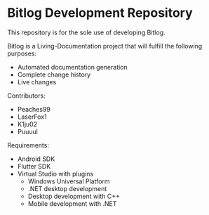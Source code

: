 # Bitlog Development Repository

This repository is for the sole use of developing Bitlog.

Bitlog is a Living-Documentation project that will fulfill the following purposes:
* Automated documentation generation
* Complete change history
* Live changes


Contributors:
* Peaches99
* LaserFox1
* K1ju02
* Puuuul

Requirements:
* Android SDK
* Flutter SDK
* Virtual Studio with plugins
    - Windows Universal Platform
    - .NET desktop development
    - Desktop development with C++
    - Mobile development with .NET
